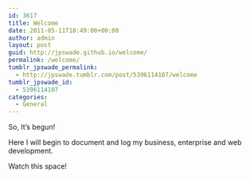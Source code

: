 ```yaml
---
id: 3617
title: Welcome
date: 2011-05-11T18:49:00+00:00
author: admin
layout: post
guid: http://jpswade.github.io/welcome/
permalink: /welcome/
tumblr_jpswade_permalink:
  - http://jpswade.tumblr.com/post/5396114107/welcome
tumblr_jpswade_id:
  - 5396114107
categories:
  - General
---
```

<p class="lead">
  So, It&#8217;s begun!
</p>

Here I will begin to document and log my business, enterprise and web development.

Watch this space!